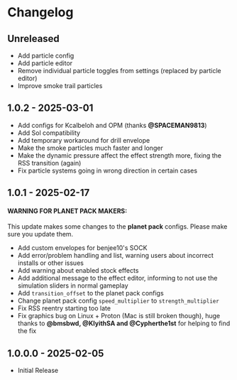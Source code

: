 # Changelog

## Unreleased

* Add particle config
* Add particle editor
* Remove individual particle toggles from settings (replaced by particle editor)
* Improve smoke trail particles

## 1.0.2 - 2025-03-01

* Add configs for Kcalbeloh and OPM (thanks **@SPACEMAN9813**)
* Add Sol compatibility
* Add temporary workaround for drill envelope
* Make the smoke particles much faster and longer
* Make the dynamic pressure affect the effect strength more, fixing the RSS transition (again)
* Fix particle systems going in wrong direction in certain cases


## 1.0.1 - 2025-02-17

#### WARNING FOR PLANET PACK MAKERS:

This update makes some changes to the **planet pack** configs. Please make sure you update them.

* Add custom envelopes for benjee10's SOCK
* Add error/problem handling and list, warning users about incorrect installs or other issues
* Add warning about enabled stock effects
* Add additional message to the effect editor, informing to not use the simulation sliders in normal gameplay
* Add `transition_offset` to the planet pack configs
* Change planet pack config `speed_multiplier` to `strength_multiplier`
* Fix RSS reentry starting too late
* Fix graphics bug on Linux + Proton (Mac is still broken though), huge thanks to **@bmsbwd, @KlyithSA and @Cypherthe1st** for helping to find the fix


## 1.0.0.0 - 2025-02-05

* Initial Release